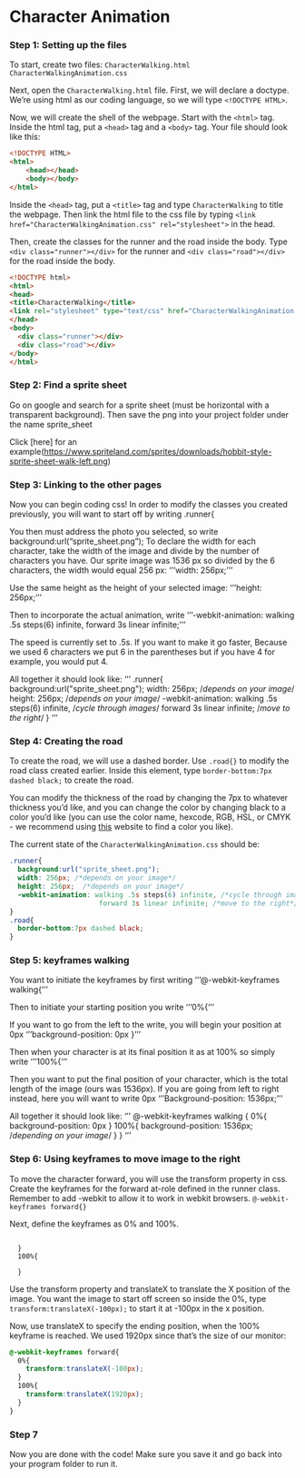 # Character Animation


### Step 1: Setting up the files

To start, create two files: ```CharacterWalking.html```  ```CharacterWalkingAnimation.css```

Next, open the ```CharacterWalking.html``` file. First, we will declare a doctype. We’re using html as our coding language, so we will type ```<!DOCTYPE HTML>```.

Now, we will create the shell of the webpage. Start with the ```<html>``` tag. Inside the html tag, put a ```<head>``` tag and a ```<body>``` tag. Your file should look like this:

```html
<!DOCTYPE HTML>
<html>
    <head></head>
    <body></body>
</html>
```
Inside the ```<head>``` tag, put a ```<title>``` tag and type ```CharacterWalking``` to title the webpage. Then link the html file to the css file by typing ```<link href="CharacterWalkingAnimation.css" rel="stylesheet">``` in the head.

Then, create the classes for the runner and the road inside the body. Type ```<div class="runner"></div>``` for the runner and ```<div class="road"></div>``` for the road inside the body.
```html
<!DOCTYPE html>
<html>
<head>
<title>CharacterWalking</title>
<link rel="stylesheet" type="text/css" href="CharacterWalkingAnimation.css">
</head>
<body>
  <div class="runner"></div>
  <div class="road"></div>
</body>
</html>
```
### Step 2: Find a sprite sheet

Go on google and search for a sprite sheet (must be horizontal with a transparent background).  Then save the png into your project folder under the name sprite_sheet

Click [here] for an example(https://www.spriteland.com/sprites/downloads/hobbit-style-sprite-sheet-walk-left.png)


### Step 3: Linking to the other pages

Now you can begin coding css! In order to modify the classes you created previously, you will want to start off by writing   .runner{

You then must address the photo you selected, so write background:url(“sprite_sheet.png”); 
To declare the width for each character, take the width of the image and divide by the number of characters you have.  Our sprite image was 1536 px so divided by the 6 characters, the width would equal 256 px:
‘’’width: 256px;’’’

Use the same height as the height of your selected image:
‘’’height: 256px;’’’

Then to incorporate the actual animation, write
 ‘’’-webkit-animation: walking .5s steps(6) infinite, 
                                  forward 3s linear infinite;’’’ 

The speed is currently set to .5s.  If you want to make it go faster, Because we used 6 characters we put 6 in the parentheses but if you have 4 for example, you would put 4.  

All together it should look like:
‘’’
.runner{
  background:url("sprite_sheet.png");
  width: 256px; /*depends on your image*/
  height: 256px; /*depends on your image*/
  -webkit-animation: walking .5s steps(6) infinite, /*cycle through images*/
                      forward 3s linear infinite; /*move to the right*/
}
‘’’



### Step 4: Creating the road

To create the road, we will use a dashed border. Use ```.road{}``` to modify the road class created earlier. Inside this element, type ```border-bottom:7px dashed black;``` to create the road. 

You can modify the thickness of the road by changing the 7px to whatever thickness you’d like, and you can change the color by changing black to a color you’d like (you can use the color name, hexcode, RGB, HSL, or CMYK - we recommend using [this](https://htmlcolorcodes.com/) website to find a color you like).

The current state of the ```CharacterWalkingAnimation.css``` should be:

```css
.runner{
  background:url("sprite_sheet.png");
  width: 256px; /*depends on your image*/
  height: 256px;  /*depends on your image*/
  -webkit-animation: walking .5s steps(6) infinite, /*cycle through images, number of steps depends on your image*/
                      forward 3s linear infinite; /*move to the right*/
}
.road{
  border-bottom:7px dashed black;
}
```

### Step 5: keyframes walking
You want to initiate the keyframes by first writing
    ‘’’@-webkit-keyframes walking{‘’’

Then to initiate your starting position you write
    ‘’’0%{‘’’

If you want to go from the left to the write, you will begin your position at 0px 
    ‘’’background-position: 0px
    }’’’

Then when your character is at its final position it as at 100% so simply write
    ‘’’100%{‘’’

Then you want to put the final position of your character, which is the total length of the image (ours was 1536px).  If you are going from left to right instead, here you will want to write 0px
    ‘’’Background-position: 1536px;’’’





All together it should look like:
‘’’
@-webkit-keyframes walking {
  0%{
    background-position: 0px
  }
  100%{
    background-position: 1536px; /*depending on your image*/
  }
}
‘’’





### Step 6: Using keyframes to move image to the right
To move the character forward, you will use the transform property in css. Create the keyframes for the forward at-role defined in the runner class. Remember to add -webkit to allow it to work in webkit browsers. ```@-webkit-keyframes forward{}```

Next, define the keyframes as 0% and 100%. 

```0%{
    
  }
  100%{
    
  }
```
Use the transform property and translateX to translate the X position of the image. You want the image to start off screen so inside the 0%, type ```transform:translateX(-100px);``` to start it at -100px in the x position. 

Now, use translateX to specify the ending position, when the 100% keyframe is reached. We used 1920px since that’s the size of our monitor: 
```css
@-webkit-keyframes forward{
  0%{
    transform:translateX(-100px);
  }
  100%{
    transform:translateX(1920px);
  }
}
```
### Step 7 
Now you are done with the code! Make sure you save it and go back into your program folder to run it.  

